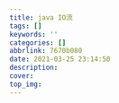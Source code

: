 ```yaml
---
title: java IO流
tags: []
keywords: ''
categories: []
abbrlink: 7670b080
date: 2021-03-25 23:14:50
description:
cover:
top_img:
---
```






